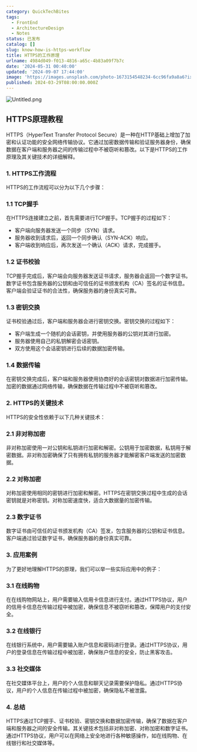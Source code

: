 ```yaml
---
category: QuickTechBites
tags:
  - FrontEnd
  - ArchitectureDesign
  - Notes
status: 已发布
catalog: []
slug: know-how-is-https-workflow
title: HTTPS的工作原理
urlname: 4984d049-f013-4816-a65c-4b83a09f7b7c
date: '2024-05-31 00:40:00'
updated: '2024-09-07 17:44:00'
image: 'https://images.unsplash.com/photo-1673154548234-6cc96fa9a8a6?ixlib=rb-4.0.3&q=85&fm=jpg&crop=entropy&cs=srgb'
published: 2024-03-29T08:00:00.000Z
---
```


![Untitled.png](https://prod-files-secure.s3.us-west-2.amazonaws.com/5d24fe63-e567-4804-86f9-9fdc62e13082/2950c759-0255-4c0a-becc-122aae8c82c0/Untitled.png?X-Amz-Algorithm=AWS4-HMAC-SHA256&X-Amz-Content-Sha256=UNSIGNED-PAYLOAD&X-Amz-Credential=ASIAZI2LB4665J2M4YVU%2F20250129%2Fus-west-2%2Fs3%2Faws4_request&X-Amz-Date=20250129T053535Z&X-Amz-Expires=3600&X-Amz-Security-Token=IQoJb3JpZ2luX2VjEHsaCXVzLXdlc3QtMiJHMEUCIQCLnVtc6dZ8REHJ8Fovpv0XepjE7V2tTuSFACw3%2F%2BA%2F9QIgS%2FHs1U8L2YpIbJpJOPVPIMNfEsKgjoDqnWo0ThiAVHoqiAQIhP%2F%2F%2F%2F%2F%2F%2F%2F%2F%2FARAAGgw2Mzc0MjMxODM4MDUiDOQJIuXe%2Be0QUzxB0yrcA%2BsXJ%2BbqkgC1PZnLQAkkOtsFKWgCKqgO2tvBHTatEChfJ7T8KVbMuVkkjX%2Bus4pP4rkLL87frtYL9S0i9Lk4SDChRTjffXKqkzvbItkfK7wemVm3AuZubR8uK7LLfVL7ycGl9UGbnvGszPJAVk8ld21C9IAyAQCUEkYpeKao7zRrNBUHFR5ych6dMnrd8OE%2BK65e%2BnHmGzBXBgRq9Z%2BWvvbxw8w0RlRNRfd2OX4KSYjqYpcl3nVkTjwAsDQdBu4BJmqwutXtQ8kHlS93zcLpyGYdymEjGJUjdbJWK1SortMhhQZ3nGS%2F36fwxfn834zJDMG1eAQELeh7ezUKRL%2F6NIxdKF6NpFxNkouk8JF%2FbTE%2FYlffqkwIXDLP5U21VJbWDAvbtYbduO3tsfuzoqNE%2BOoUS8%2BP9yGu1uWix2Mt3CbQ0KQW0UoH0%2FAyo59xIMxNSgClo1YNahAdpwmrB4gYXOUZoEccR38iY12DNgoDl18E06J75ETd5KeAE8KRXy7PBII8Fr%2FR5xfAnWhtcVbSIX0jeGYGKhEE%2FpeoNKrEP5wydcYt6xJPnZGWRcw96dQ4rrK36Et%2BkqgA8Hn1wuC5ATNtn9RSrO4CKeg52zCfkEtXAJSjCt2t5HK07R46MKu75rwGOqUBuxc5YVlCOJdK8Q4lMDRKIw70zhSDKvedlOtzLhWW3WCSApjkwvmI%2FAn33Cz4txvRvvX1e4JX904gAoW2XR9LqW2QhTPKngW%2BfvarYi7OzyILKHHlURXVhoo8wm5EU8YEubIjwJP8Y9kvVy4mb1YsdEJGnBpjm8vd0wnA0s34UXXbejtHlu2jhDr8Kt5Hf09GHBO50zxkMk3V8h7VkKZIHtA2WWzO&X-Amz-Signature=1e3bc767e949cae68a81092730c2c00a627434029125d4525565694d6eeb43c4&X-Amz-SignedHeaders=host&x-id=GetObject)


## HTTPS原理教程


HTTPS（HyperText Transfer Protocol Secure）是一种在HTTP基础上增加了加密和认证功能的安全网络传输协议。它通过加密数据传输和验证服务器身份，确保数据在客户端和服务器之间的传输过程中不被窃听和篡改。以下是HTTPS的工作原理及其关键技术的详细解释。


### 1. HTTPS工作流程


HTTPS的工作流程可以分为以下几个步骤：


### 1.1 TCP握手


在HTTPS连接建立之前，首先需要进行TCP握手。TCP握手的过程如下：

- 客户端向服务器发送一个同步（SYN）请求。
- 服务器收到请求后，返回一个同步确认（SYN-ACK）响应。
- 客户端收到响应后，再次发送一个确认（ACK）请求，完成握手。

### 1.2 证书校验


TCP握手完成后，客户端会向服务器发送证书请求，服务器会返回一个数字证书。数字证书包含服务器的公钥和由可信任的证书颁发机构（CA）签名的证书信息。客户端会验证证书的合法性，确保服务器的身份真实可靠。


### 1.3 密钥交换


证书校验通过后，客户端和服务器会进行密钥交换。密钥交换的过程如下：

- 客户端生成一个随机的会话密钥，并使用服务器的公钥对其进行加密。
- 服务器使用自己的私钥解密会话密钥。
- 双方使用这个会话密钥进行后续的数据加密传输。

### 1.4 数据传输


在密钥交换完成后，客户端和服务器使用协商好的会话密钥对数据进行加密传输。加密的数据通过网络传输，确保数据在传输过程中不被窃听和篡改。


### 2. HTTPS的关键技术


HTTPS的安全性依赖于以下几种关键技术：


### 2.1 非对称加密


非对称加密使用一对公钥和私钥进行加密和解密。公钥用于加密数据，私钥用于解密数据。非对称加密确保了只有拥有私钥的服务器才能解密客户端发送的加密数据。


### 2.2 对称加密


对称加密使用相同的密钥进行加密和解密。HTTPS在密钥交换过程中生成的会话密钥就是对称密钥。对称加密速度快，适合大数据量的加密传输。


### 2.3 数字证书


数字证书由可信任的证书颁发机构（CA）签发，包含服务器的公钥和证书信息。客户端通过验证数字证书，确保服务器的身份真实可靠。


### 3. 应用案例


为了更好地理解HTTPS的原理，我们可以举一些实际应用中的例子：


### 3.1 在线购物


在在线购物网站上，用户需要输入信用卡信息进行支付。通过HTTPS协议，用户的信用卡信息在传输过程中被加密，确保信息不被窃听和篡改，保障用户的支付安全。


### 3.2 在线银行


在线银行系统中，用户需要输入账户信息和密码进行登录。通过HTTPS协议，用户的登录信息在传输过程中被加密，确保账户信息的安全，防止黑客攻击。


### 3.3 社交媒体


在社交媒体平台上，用户的个人信息和聊天记录需要保护隐私。通过HTTPS协议，用户的个人信息在传输过程中被加密，确保隐私不被泄露。


### 4. 总结


HTTPS通过TCP握手、证书校验、密钥交换和数据加密传输，确保了数据在客户端和服务器之间的安全传输。其关键技术包括非对称加密、对称加密和数字证书。通过HTTPS协议，用户可以在网络上安全地进行各种敏感操作，如在线购物、在线银行和社交媒体等。

